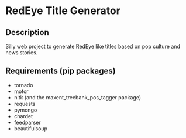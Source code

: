 RedEye Title Generator
===

Description
---
Silly web project to generate RedEye like titles based on pop culture and
news stories.

Requirements (pip packages)
---
 * tornado
 * motor
 * nltk (and the maxent_treebank_pos_tagger package)
 * requests
 * pymongo
 * chardet
 * feedparser
 * beautifulsoup
